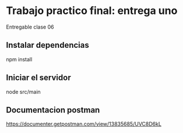 # Trabajo practico final:  entrega uno

Entregable clase 06

## Instalar dependencias

npm install

## Iniciar el servidor

node src/main

## Documentacion postman

https://documenter.getpostman.com/view/13835685/UVC8D6kL